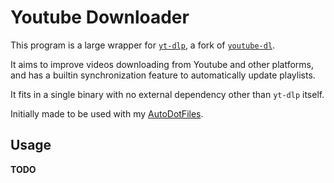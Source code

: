 # Youtube Downloader

This program is a large wrapper for [`yt-dlp`](https://github.com/yt-dlp/yt-dlp), a fork of [`youtube-dl`](https://github.com/yt-dlp/yt-dlp).

It aims to improve videos downloading from Youtube and other platforms, and has a builtin synchronization feature to automatically update playlists.

It fits in a single binary with no external dependency other than `yt-dlp` itself.

Initially made to be used with my [AutoDotFiles](https://github.com/ClementNerma/AutoDotFiles).

## Usage

**TODO**

